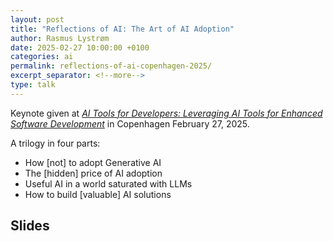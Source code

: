 ```yaml
---
layout: post
title: "Reflections of AI: The Art of AI Adoption"
author: Rasmus Lystrøm
date: 2025-02-27 10:00:00 +0100
categories: ai
permalink: reflections-of-ai-copenhagen-2025/
excerpt_separator: <!--more-->
type: talk
---
```


Keynote given at [*AI Tools for Developers: Leveraging AI Tools for Enhanced Software Development*](https://trifork.info/ai-tools-for-developers-2025) in Copenhagen February 27, 2025.

A trilogy in four parts:

- How [not] to adopt Generative AI
- The [hidden] price of AI adoption
- Useful AI in a world saturated with LLMs
- How to build [valuable] AI solutions

 <!--more-->

## Slides

<script defer class="speakerdeck-embed" data-id="d01b860f02504ff48d4e6b22764836cd" data-ratio="1.7777777777777777" src="//speakerdeck.com/assets/embed.js"></script>
